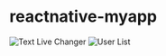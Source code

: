 # reactnative-myapp

![Text Live Changer](https://raw.github.com/wiki/hideto0118/reactnative-myapp/text_changer.gif)
![User List](https://raw.github.com/wiki/hideto0118/reactnative-myapp/userList.gif)